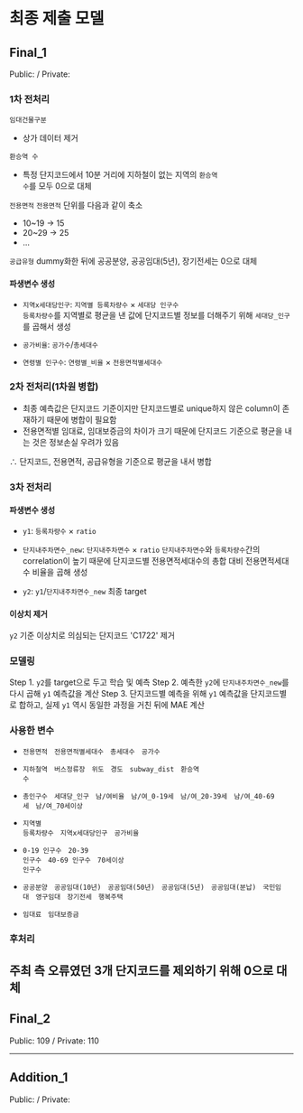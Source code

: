 # 최종 제출 모델

## Final_1
Public:  / Private: <br>

### 1차 전처리
<code>임대건물구분</code>
- 상가 데이터 제거

<code>환승역 수</code>
- 특정 단지코드에서 10분 거리에 지하철이 없는 지역의 <code>환승역 수</code>를 모두 0으로 대체

<code>전용면적</code>
<code>전용면적</code> 단위를 다음과 같이 축소
- 10~19 -> 15
- 20~29 -> 25
- ...

<code>공급유형</code>
dummy화한 뒤에 공공분양, 공공임대(5년), 장기전세는 0으로 대체


#### 파생변수 생성
- <code>지역x세대당인구</code>: <code>지역별 등록차량수</code> × <code>세대당 인구수</code> <br>
<code>등록차량수</code>를 지역별로 평균을 낸 값에 단지코드별 정보를 더해주기 위해 <code>세대당_인구</code>를 곱해서 생성

- <code>공가비율</code>: <code>공가수</code>/<code>총세대수</code>

- <code>연령별 인구수</code>: <code>연령별_비율</code> × <code>전용면적별세대수</code>

### 2차 전처리(1차원 병합)
- 최종 예측값은 단지코드 기준이지만 단지코드별로 unique하지 않은 column이 존재하기 때문에 병합이 필요함 
- 전용면적별 임대료, 임대보증금의 차이가 크기 때문에 단지코드 기준으로 평균을 내는 것은 정보손실 우려가 있음

∴ 단지코드, 전용면적, 공급유형을 기준으로 평균을 내서 병합 <br>

### 3차 전처리
#### 파생변수 생성
- <code>y1</code>: <code>등록차량수</code> × <code>ratio</code>
- <code>단지내주차면수_new</code>: <code>단지내주차면수</code> × <code>ratio</code>
 <code>단지내주차면수</code>와 <code>등록차량수</code>간의 correlation이 높기 때문에 단지코드별 전용면적세대수의 총합 대비 전용면적세대수 비율을 곱해 생성

- <code>y2</code>: <code>y1</code>/<code>단지내주차면수_new</code>
최종 target

#### 이상치 제거
<code>y2</code> 기준 이상치로 의심되는 단지코드 'C1722' 제거

### 모델링
Step 1. <code>y2</code>를 target으로 두고 학습 및 예측
Step 2. 예측한 <code>y2</code>에 <code>단지내주차면수_new</code>를 다시 곱해 <code>y1</code> 예측값을 계산
Step 3. 단지코드별 예측을 위해 <code>y1</code> 예측값을 단지코드별로 합하고, 실제 <code>y1</code> 역시 동일한 과정을 거친 뒤에 MAE 계산

### 사용한 변수
- <code>전용면적</code>&nbsp;&nbsp;&nbsp;<code>전용면적별세대수</code>&nbsp;&nbsp;&nbsp;<code>총세대수</code>&nbsp;&nbsp;&nbsp;<code>공가수</code>&nbsp;&nbsp;&nbsp;

- <code>지하철역</code>&nbsp;&nbsp;&nbsp;<code>버스정류장</code>&nbsp;&nbsp;&nbsp;<code>위도</code>&nbsp;&nbsp;&nbsp;<code>경도</code>&nbsp;&nbsp;&nbsp;<code>subway_dist</code>&nbsp;&nbsp;&nbsp;<code>환승역 수</code>&nbsp;&nbsp;&nbsp;

- <code>총인구수</code>&nbsp;&nbsp;&nbsp;<code>세대당_인구</code>&nbsp;&nbsp;&nbsp;<code>남/여비율</code>&nbsp;&nbsp;&nbsp;<code>남/여_0-19세</code>&nbsp;&nbsp;&nbsp;<code>남/여_20-39세</code>&nbsp;&nbsp;&nbsp;<code>남/여_40-69세</code>&nbsp;&nbsp;&nbsp;<code>남/여_70세이상</code>&nbsp;&nbsp;&nbsp;
- <code>지역별 등록차량수</code>&nbsp;&nbsp;&nbsp;<code>지역x세대당인구</code>&nbsp;&nbsp;&nbsp;<code>공가비율</code>&nbsp;&nbsp;&nbsp;
- <code>0-19 인구수</code>&nbsp;&nbsp;&nbsp;<code>20-39 인구수</code>&nbsp;&nbsp;&nbsp;<code>40-69 인구수</code>&nbsp;&nbsp;&nbsp;<code>70세이상 인구수</code>&nbsp;&nbsp;&nbsp;
- <code>공공분양</code>&nbsp;&nbsp;&nbsp;<code>공공임대(10년)</code>&nbsp;&nbsp;&nbsp;<code>공공임대(50년)</code>&nbsp;&nbsp;&nbsp;<code>공공임대(5년)</code>&nbsp;&nbsp;&nbsp;<code>공공임대(분납)</code>&nbsp;&nbsp;&nbsp;<code>국민임대</code>&nbsp;&nbsp;&nbsp;<code>영구임대</code>&nbsp;&nbsp;&nbsp;<code>장기전세</code>&nbsp;&nbsp;&nbsp;<code>행복주택</code>&nbsp;&nbsp;&nbsp;
- <code>임대료</code>&nbsp;&nbsp;&nbsp;<code>임대보증금</code>

### 후처리
주최 측 오류였던 3개 단지코드를 제외하기 위해 0으로 대체
---

## Final_2
Public: 109 / Private: 110 <br>


---

## Addition_1
Public: / Private: <br>

<code></code>

